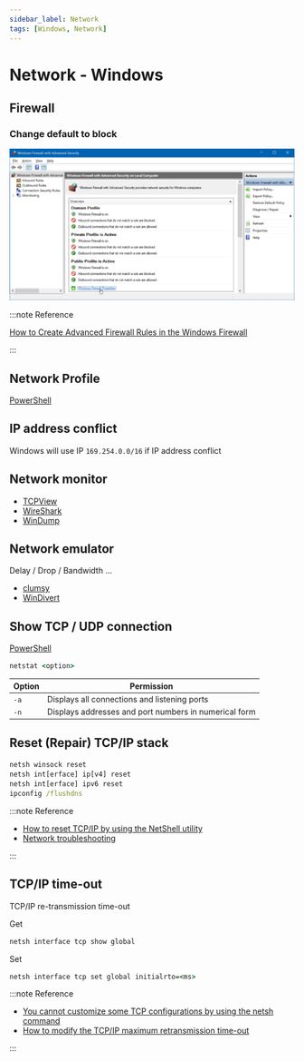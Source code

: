 ```yaml
---
sidebar_label: Network
tags: [Windows, Network]
---
```


# Network - Windows

## Firewall

### Change default to block

![Windows Firewall](img/windows-firewall.png)

:::note Reference

[How to Create Advanced Firewall Rules in the Windows Firewall](https://www.howtogeek.com/112564/how-to-create-advanced-firewall-rules-in-the-windows-firewall/)

:::

## Network Profile

[PowerShell](PowerShell/Network.md#network-profile)

## IP address conflict

Windows will use IP `169.254.0.0/16` if IP address conflict

## Network monitor

- [TCPView](https://docs.microsoft.com/en-us/sysinternals/downloads/tcpview)
- [WireShark](https://www.wireshark.org/)
- [WinDump](https://www.winpcap.org/windump/)

## Network emulator

Delay / Drop / Bandwidth ...

- [clumsy](https://github.com/jagt/clumsy)
- [WinDivert](https://github.com/basil00/Divert)

## Show TCP / UDP connection

[PowerShell](PowerShell/Network.md#show-tcp-listening-port)

```cmd
netstat <option>
```

| Option | Permission |
| - | - |
| `-a` | Displays all connections and listening ports |
| `-n` | Displays addresses and port numbers in numerical form |

## Reset (Repair) TCP/IP stack

```cmd
netsh winsock reset
netsh int[erface] ip[v4] reset
netsh int[erface] ipv6 reset
ipconfig /flushdns
```

:::note Reference

- [How to reset TCP/IP by using the NetShell utility](https://support.microsoft.com/en-us/help/299357/how-to-reset-tcp-ip-by-using-the-netshell-utility)
- [Network troubleshooting](https://support.microsoft.com/en-us/help/10741/windows-fix-network-connection-issues)

:::

## TCP/IP time-out

TCP/IP re-transmission time-out

Get

```cmd
netsh interface tcp show global
```

Set

```cmd
netsh interface tcp set global initialrto=<ms>
```

:::note Reference

- [You cannot customize some TCP configurations by using the netsh command](https://support.microsoft.com/en-us/topic/you-cannot-customize-some-tcp-configurations-by-using-the-netsh-command-in-windows-server-2008-r2-c1feebea-82a8-cb05-83c7-46ffb5fd9cec)
- [How to modify the TCP/IP maximum retransmission time-out](https://support.microsoft.com/en-us/topic/how-to-modify-the-tcp-ip-maximum-retransmission-time-out-7ae0982a-4963-fa7e-ee79-ff6d0da73db8)

:::
